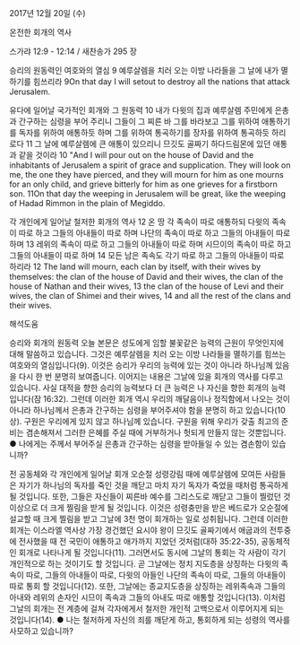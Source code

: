 2017년 12월 20일 (수)

온전한 회개의 역사



스가랴 12:9 - 12:14 / 새찬송가 295 장


승리의 원동력인 여호와의 열심
9 예루살렘을 치러 오는 이방 나라들을 그 날에 내가 멸하기를 힘쓰리라
9On that day I will setout to destroy all the nations that attack Jerusalem.

유다에 일어날 국가적인 회개와 그 원동력
10 내가 다윗의 집과 예루살렘 주민에게 은총과 간구하는 심령을 부어 주리니 그들이 그 찌른 바 그를 바라보고 그를 위하여 애통하기를 독자를 위하여 애통하듯 하며 그를 위하여 통곡하기를 장자를 위하여 통곡하듯 하리로다 11 그 날에 예루살렘에 큰 애통이 있으리니 므깃도 골짜기 하다드림몬에 있던 애통과 같을 것이라
10 "And I will pour out on the house of David and the inhabitants of Jerusalem a spirit of grace and supplication. They will look on me, the one they have pierced, and they will mourn for him as one mourns for an only child, and grieve bitterly for him as one grieves for a firstborn son. 11On that day the weeping in Jerusalem will be great, like the weeping of Hadad Rimmon in the plain of Megiddo.

각 개인에게 일어날 철저한 회개의 역사
12 온 땅 각 족속이 따로 애통하되 다윗의 족속이 따로 하고 그들의 아내들이 따로 하며 나단의 족속이 따로 하고 그들의 아내들이 따로 하며 13 레위의 족속이 따로 하고 그들의 아내들이 따로 하며 시므이의 족속이 따로 하고 그들의 아내들이 따로 하며 14 모든 남은 족속도 각기 따로 하고 그들의 아내들이 따로 하리라
12 The land will mourn, each clan by itself, with their wives by themselves: the clan of the house of David and their wives, the clan of the house of Nathan and their wives, 13 the clan of the house of Levi and their wives, the clan of Shimei and their wives, 14 and all the rest of the clans and their wives.

해석도움





승리와 회개의 원동력
오늘 본문은 성도에게 임할 불꽃같은 능력의 근원이 무엇인지에 대해 말씀하고 있습니다. 그것은 예루살렘을 치러 오는 이방 나라들을 멸하기를 힘쓰는 여호와의 열심입니다(9). 이것은 승리가 우리의 능력에 있는 것이 아니라 하나님께 있음을 다시 한 번 분명히 보여줍니다. 이어지는 내용은 그날에 있을 회개의 역사를 다루고 있습니다. 사실 대적을 향한 승리의 능력보다 더 큰 능력은 나 자신을 향한 회개의 능력입니다(잠 16:32). 그런데 이러한 회개 역시 우리의 깨달음이나 정직함에서 나오는 것이 아니라 하나님께서 은총과 간구하는 심령을 부어주셔야 함을 분명히 하고 있습니다(10상). 구원은 우리에게 있지 않고 하나님께 있습니다. 구원을 위해 우리가 갖출 최고의 준비는 겸손해져서 그러한 은혜를 주실 때에 거부하거나 헛되게 만들지 않는 것뿐입니다.
● 나에게는 주께서 부어주실 은총과 간구하는 심령을 받아들일 수 있는 겸손함이 있습니까?

전 공동체와 각 개인에게 일어날 회개
오순절 성령강림 때에 예루살렘에 모여든 사람들은 자기가 하나님의 독자를 죽인 것을 깨닫고 마치 자기 독자가 죽었을 때처럼 통곡하게 될 것입니다. 또한, 그들은 자신들이 찌른바 예수를 그리스도로 깨닫고 그들이 찔렀던 것 이상으로 더 크게 찔림을 받게 될 것입니다. 이것은 성령충만을 받은 베드로가 오순절에 설교할 때 크게 찔림을 받고 그날에 3천 명이 회개하는 일로 성취됩니다. 그런데 이러한 회개는 이스라엘 역사상 가장 경건했던 요시야 왕이 므깃도 골짜기에서 애굽과의 전투중에 전사했을 때 전 국민이 애통하고 애가까지 지었던 것처럼(대하 35:22-35), 공동체적인 회개로 나타나게 될 것입니다(11). 그러면서도 동시에 그날의 통회는 각 사람이 각기 개인적으로 하는 것이기도 할 것입니다. 곧 그날에는 정치 지도층을 상징하는 다윗의 족속이 따로, 그들의 아내들이 따로, 다윗의 아들인 나단의 족속이 따로, 그들의 아내들이 따로 통회 할 것입니다(12). 또한, 그날에는 종교지도층을 상징하는 레위족속과 그들의 아내와 레위의 손자인 시므이 족속과 그들의 아내도 따로 애통할 것입니다(13). 이처럼 그날의 회개는 전 계층에 걸쳐 각자에게서 철저한 개인적 고백으로서 이루어지게 되는 것입니다(14).
● 나는 철저하게 자신의 죄를 깨닫게 하고, 통회하게 되는 성령의 역사를 사모하고 있습니까?